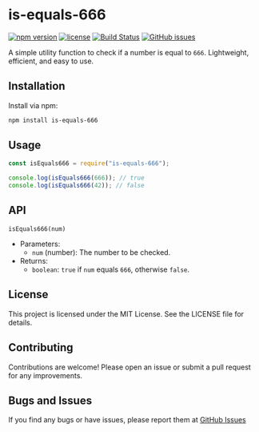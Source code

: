 # is-equals-666

[![npm version](https://img.shields.io/npm/v/is-equals-666.svg)](https://www.npmjs.com/package/is-equals-666)
[![license](https://img.shields.io/npm/l/is-equals-666.svg)](https://github.com/malewicz1337/is-equals-666/blob/main/LICENSE)
[![Build Status](https://img.shields.io/github/actions/workflow/status/malewicz1337/is-equals-666/ci.yml?branch=main)](https://github.com/malewicz1337/is-equals-666/actions)
[![GitHub issues](https://img.shields.io/github/issues/malewicz1337/is-equals-666.svg)](https://github.com/malewicz1337/is-equals-666/issues)

A simple utility function to check if a number is equal to `666`. Lightweight, efficient, and easy to use.

## Installation

Install via npm:

```bash
npm install is-equals-666
```

## Usage

```javascript
const isEquals666 = require("is-equals-666");

console.log(isEquals666(666)); // true
console.log(isEquals666(42)); // false
```

## API

`isEquals666(num)`

- Parameters:
  - `num` (number): The number to be checked.
- Returns:
  - `boolean`: `true` if `num` equals `666`, otherwise `false`.

## License

This project is licensed under the MIT License. See the LICENSE file for details.

## Contributing

Contributions are welcome! Please open an issue or submit a pull request for any improvements.

## Bugs and Issues

If you find any bugs or have issues, please report them at [GitHub Issues](https://github.com/malewicz1337/is-equals-666/issues)
